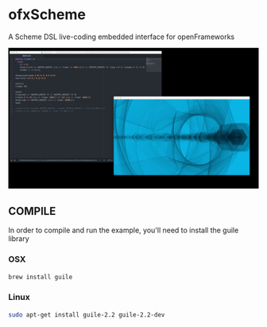 # ofxScheme
A Scheme DSL live-coding embedded interface for openFrameworks

![ofxScheme](https://github.com/d3cod3/ofxScheme/raw/master/img/firsttry.jpeg)

## COMPILE

In order to compile and run the example, you'll need to install the guile library

### OSX

```bash
brew install guile
```

### Linux

```bash
sudo apt-get install guile-2.2 guile-2.2-dev
```
